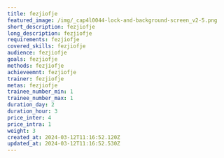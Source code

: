 ```yaml
---
title: fezjiofje
featured_image: /img/_cap4l0044-lock-and-background-screen_v2-5.png
short_description: fezjiofje
long_description: fezjiofje
requirements: fezjiofje
covered_skills: fezjiofje
audience: fezjiofje
goals: fezjiofje
methods: fezjiofje
achieveemnt: fezjiofje
trainer: fezjiofje
metas: fezjiofje
trainee_number_min: 1
trainee_number_max: 1
duration_day: 2
duration_hour: 3
price_inter: 4
price_intra: 1
weight: 3
created_at: 2024-03-12T11:16:52.120Z
updated_at: 2024-03-12T11:16:52.530Z
---
```

